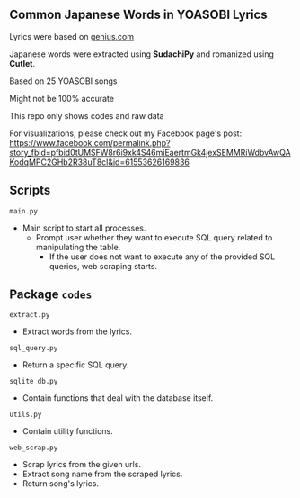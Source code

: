 ## Common Japanese Words in YOASOBI Lyrics
Lyrics were based on [genius.com](https://genius.com/artists/Yoasobi)

Japanese words were extracted using **SudachiPy** and romanized using **Cutlet**.

Based on 25 YOASOBI songs

Might not be 100% accurate

This repo only shows codes and raw data

For visualizations, please check out my Facebook page's post:
https://www.facebook.com/permalink.php?story_fbid=pfbid0tUMSFW8r6i9xk4S46miEaertmGk4jexSEMMRiWdbvAwQAKodqMPC2GHb2R38uT8cl&id=61553626169836

## Scripts
```main.py```
- Main script to start all processes.
  - Prompt user whether they want to execute SQL query related to manipulating the table.
    - If the user does not want to execute any of the provided SQL queries, web scraping starts.

## Package ```codes```
```extract.py```
- Extract words from the lyrics.

```sql_query.py```
- Return a specific SQL query.

```sqlite_db.py```
- Contain functions that deal with the database itself.

```utils.py```
- Contain utility functions.

```web_scrap.py```
- Scrap lyrics from the given urls.
- Extract song name from the scraped lyrics.
- Return song's lyrics.